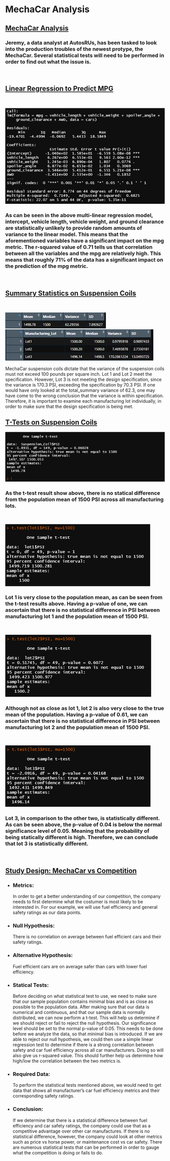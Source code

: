 # MechaCar Analysis

## <u>MechaCar Analysis</u>
### Jeremy, a data analyst at AutosRUs, has been tasked to look into the production troubles of the newest protype, the MechaCar. Several statistical tests will need to be performed in order to find out what the issue is.
<br />

## <u> Linear Regression to Predict MPG</u>
<br />

![MechaCar_mpg_summary](MechaCar_mpg_summary.png)

### As can be seen in the above multi-linear regression model, intercept, vehicle length, vehicle weight, and ground clearance are statistically unlikely to provide random amounts of variance to the linear model. This means that the aforementioned variables have a significant impact on the mpg metric. The r-squared value of 0.71 tells us that correlation between all the variables and the mpg are relatively high. This means that roughly 71% of the data has a significant impact on the prediction of the mpg metric.

<br />

## <u>Summary Statistics on Suspension Coils</u>
<br />

![total_summary](total_summary.png)
![lot_summary](lot_summary.png)

MechaCar suspension coils dictate that the variance of the suspension coils must not exceed 100 pounds per square inch. Lot 1 and Lot 2 meet the specification. However, Lot 3 is not meeting the design specification, since the variance is 170.3 PSI, exceeding the specification by 70.3 PSI. If one would have only looked at the total_summary variance of 62.3, one may have come to the wrong conclusion that the variance is within specification. Therefore, it is important to examine each manufacturing lot individually, in order to make sure that the design specification is being met.


## <u>T-Tests on Suspension Coils</u>
![PSI_all_manulots](PSI_all_manulots.png)
 ### As the t-test result show above, there is no statical difference from the population mean of 1500 PSI across all manufacturing lots.
<br />

![lot1](lot1.png)

### Lot 1 is very close to the population mean, as can be seen from the t-test results above. Having a p-value of one, we can ascertain that there is no statistical difference in PSI between manufacturing lot 1 and the population mean of 1500 PSI.
<br />

![lot2](lot2.png)

### Although not as close as lot 1, lot 2 is also very close to the true mean of the population. Having a p-value of 0.61, we can ascertain that there is no statistical difference in PSI between manufacturing lot 2 and the population mean of 1500 PSI.
<br />

![lot3](lot3.png)

### Lot 3, in comparison to the other two, is statistically different. As can be seen above, the p-value of 0.04 is below the normal significance level of 0.05. Meaning that the probability of being statically different is high. Therefore, we can conclude that lot 3 is statistically different.
<br />

## <u>Study Design: MechaCar vs Competition</u>

- ### Metrics:
    In order to get a better understanding of our competition, the company needs to first determine what the costumer is most likely to be interested in. For our example, we will use fuel efficiency and general safety ratings as our data points.
- ### Null Hypothesis:
    There is no correlation on average between fuel efficient cars and their safety ratings.
- ### Alternative Hypothesis:
    Fuel efficient cars are on average safer than cars with lower fuel efficiency.

- ### Statical Tests:
    Before deciding on what statistical test to use, we need to make sure that our sample population contains minimal bias and is as close as possible to the population data.
    After making sure that our data is numerical and continuous, and that our sample data is normally distributed, we can now perform a t-test. This will help us determine if we should reject or fail to reject the null hypothesis. Our significance level should be set to the normal p-value of 0.05. This needs to be done before we analyze the data, so that minimal bias is introduced. If we are able to reject our null hypothesis, we could then use a simple linear regression test to determine if there is a strong correlation between safety and car fuel efficiency across all car manufacturers. Doing so will also give us r-squared value. This should further help us determine how high/low the correlation between the two metrics is.

- ### Required Data:
    To perform the statistical tests mentioned above, we would need to get data that shows all manufacturer’s car fuel efficiency metrics and their corresponding safety ratings. 

- ### Conclusion:
    If we determine that there is a statistical difference between fuel efficiency and car safety ratings, the company could use that as a competitive advantage over other car manufactures. If there is no statistical difference, however, the company could look at other metrics such as price vs horse power, or maintenance cost vs car safety. There are numerous statistical tests that can be performed in order to gauge what the competition is doing or fails to do.


